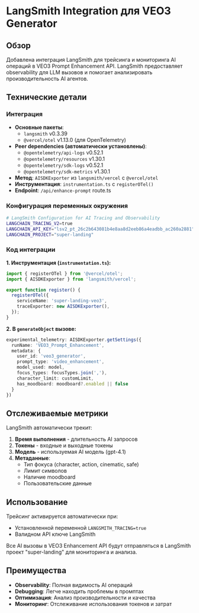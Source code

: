 # LangSmith Integration для VEO3 Generator

## Обзор

Добавлена интеграция LangSmith для трейсинга и мониторинга AI операций в VEO3 Prompt Enhancement API. LangSmith предоставляет observability для LLM вызовов и помогает анализировать производительность AI агентов.

## Технические детали

### Интеграция

- **Основные пакеты**: 
  - `langsmith` v0.3.39
  - `@vercel/otel` v1.13.0 (для OpenTelemetry)
- **Peer dependencies (автоматически установлены)**:
  - `@opentelemetry/api-logs` v0.52.1
  - `@opentelemetry/resources` v1.30.1
  - `@opentelemetry/sdk-logs` v0.52.1
  - `@opentelemetry/sdk-metrics` v1.30.1
- **Метод**: `AISDKExporter` из `langsmith/vercel` с `@vercel/otel`
- **Инструментация**: `instrumentation.ts` с `registerOTel()`
- **Endpoint**: `/api/enhance-prompt` route.ts

### Конфигурация переменных окружения

```bash
# LangSmith Configuration for AI Tracing and Observability  
LANGCHAIN_TRACING_V2=true
LANGCHAIN_API_KEY="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"
LANGCHAIN_PROJECT="super-landing"
```

### Код интеграции

**1. Инструментация (`instrumentation.ts`):**
```typescript
import { registerOTel } from '@vercel/otel';
import { AISDKExporter } from 'langsmith/vercel';

export function register() {
  registerOTel({
    serviceName: 'super-landing-veo3',
    traceExporter: new AISDKExporter(),
  });
}
```

**2. В `generateObject` вызове:**
```typescript
experimental_telemetry: AISDKExporter.getSettings({
  runName: 'VEO3_Prompt_Enhancement',
  metadata: {
    user_id: 'veo3_generator',
    prompt_type: 'video_enhancement', 
    model_used: model,
    focus_types: focusTypes.join(','),
    character_limit: customLimit,
    has_moodboard: moodboard?.enabled || false
  }
})
```

## Отслеживаемые метрики

LangSmith автоматически трекит:

1. **Время выполнения** - длительность AI запросов
2. **Токены** - входные и выходные токены
3. **Модель** - используемая AI модель (gpt-4.1)
4. **Метаданные**:
   - Тип фокуса (character, action, cinematic, safe)
   - Лимит символов
   - Наличие moodboard
   - Пользовательские данные

## Использование

Трейсинг активируется автоматически при:
- Установленной переменной `LANGSMITH_TRACING=true`
- Валидном API ключе LangSmith

Все AI вызовы в VEO3 Enhancement API будут отправляться в LangSmith проект "super-landing" для мониторинга и анализа.

## Преимущества

- **Observability**: Полная видимость AI операций
- **Debugging**: Легче находить проблемы в промптах
- **Оптимизация**: Анализ производительности и качества
- **Мониторинг**: Отслеживание использования токенов и затрат 